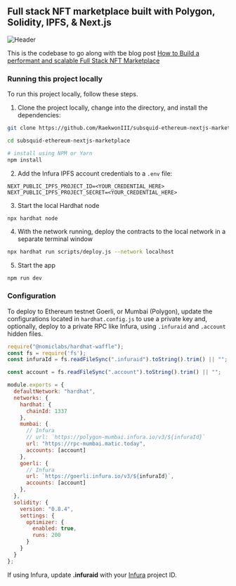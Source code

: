 ## Full stack NFT marketplace built with Polygon, Solidity, IPFS, & Next.js

![Header](https://miro.medium.com/max/4800/1*oOVXVZTj0xJ-6Lzy3mRRhw.webp)

This is the codebase to go along with tbe blog post [How to Build a performant and scalable Full Stack NFT Marketplace]([https://dev.to/dabit3/building-scalable-full-stack-apps-on-ethereum-with-polygon-2cfb](https://medium.com/subsquid/how-to-build-a-performant-and-scalable-full-stack-nft-marketplace-63c12466b959))

### Running this project locally

To run this project locally, follow these steps.

1. Clone the project locally, change into the directory, and install the dependencies:

```sh
git clone https://github.com/RaekwonIII/subsquid-ethereum-nextjs-marketplace.git

cd subsquid-ethereum-nextjs-marketplace

# install using NPM or Yarn
npm install
```

2. Add the Infura IPFS account credentials to a `.env` file: 

```
NEXT_PUBLIC_IPFS_PROJECT_ID=<YOUR_CREDENTIAL_HERE>
NEXT_PUBLIC_IPFS_PROJECT_SECRET=<YOUR_CREDENTIAL_HERE>
```

3. Start the local Hardhat node

```sh
npx hardhat node
```

4. With the network running, deploy the contracts to the local network in a separate terminal window

```sh
npx hardhat run scripts/deploy.js --network localhost
```

5. Start the app

```
npm run dev
```

### Configuration

To deploy to Ethereum testnet Goerli, or Mumbai (Polygon), update the configurations located in `hardhat.config.js` to use a private key and, optionally, deploy to a private RPC like Infura, using `.infuraid` and `.account` hidden files.

```javascript
require("@nomiclabs/hardhat-waffle");
const fs = require('fs');
const infuraId = fs.readFileSync(".infuraid").toString().trim() || ""; // process.env.INFURA_NODE_ID;//

const account = fs.readFileSync(".account").toString().trim() || "";

module.exports = {
  defaultNetwork: "hardhat",
  networks: {
    hardhat: {
      chainId: 1337
    },
    mumbai: {
      // Infura
      // url: `https://polygon-mumbai.infura.io/v3/${infuraId}`
      url: "https://rpc-mumbai.matic.today",
      accounts: [account]
    },
    goerli: {
      // Infura
      url: `https://goerli.infura.io/v3/${infuraId}`,
      accounts: [account]
    },
  },
  solidity: {
    version: "0.8.4",
    settings: {
      optimizer: {
        enabled: true,
        runs: 200
      }
    }
  }
};
```

If using Infura, update __.infuraid__ with your [Infura](https://infura.io/) project ID.
